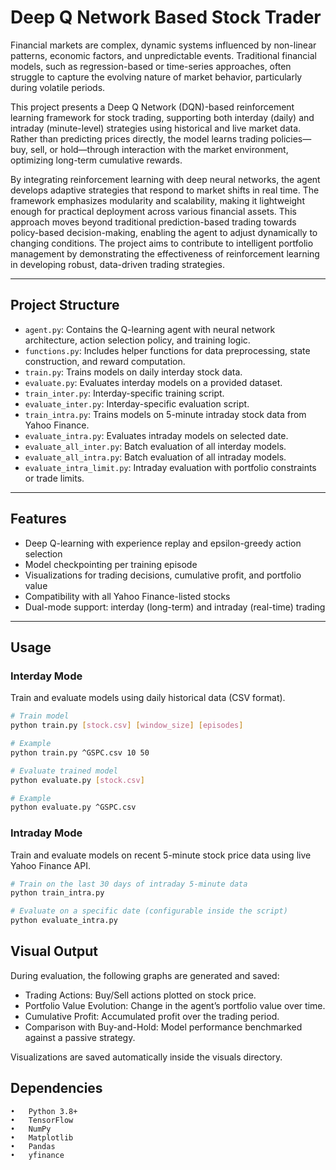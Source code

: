 # Deep Q Network Based Stock Trader

Financial markets are complex, dynamic systems influenced by non-linear patterns, economic factors, and unpredictable events. Traditional financial models, such as regression-based or time-series approaches, often struggle to capture the evolving nature of market behavior, particularly during volatile periods. 

This project presents a Deep Q Network (DQN)-based reinforcement learning framework for stock trading, supporting both interday (daily) and intraday (minute-level) strategies using historical and live market data. Rather than predicting prices directly, the model learns trading policies—buy, sell, or hold—through interaction with the market environment, optimizing long-term cumulative rewards.

By integrating reinforcement learning with deep neural networks, the agent develops adaptive strategies that respond to market shifts in real time. The framework emphasizes modularity and scalability, making it lightweight enough for practical deployment across various financial assets. This approach moves beyond traditional prediction-based trading towards policy-based decision-making, enabling the agent to adjust dynamically to changing conditions. The project aims to contribute to intelligent portfolio management by demonstrating the effectiveness of reinforcement learning in developing robust, data-driven trading strategies.


---

## Project Structure
- `agent.py`: Contains the Q-learning agent with neural network architecture, action selection policy, and training logic.
- `functions.py`: Includes helper functions for data preprocessing, state construction, and reward computation.
- `train.py`: Trains models on daily interday stock data.
- `evaluate.py`: Evaluates interday models on a provided dataset.
- `train_inter.py`: Interday-specific training script.
- `evaluate_inter.py`: Interday-specific evaluation script.
- `train_intra.py`: Trains models on 5-minute intraday stock data from Yahoo Finance.
- `evaluate_intra.py`: Evaluates intraday models on selected date.
- `evaluate_all_inter.py`: Batch evaluation of all interday models.
- `evaluate_all_intra.py`: Batch evaluation of all intraday models.
- `evaluate_intra_limit.py`: Intraday evaluation with portfolio constraints or trade limits.

---

## Features
- Deep Q-learning with experience replay and epsilon-greedy action selection
- Model checkpointing per training episode
- Visualizations for trading decisions, cumulative profit, and portfolio value
- Compatibility with all Yahoo Finance-listed stocks
- Dual-mode support: interday (long-term) and intraday (real-time) trading

---

## Usage

### Interday Mode

Train and evaluate models using daily historical data (CSV format).

```bash
# Train model
python train.py [stock.csv] [window_size] [episodes]

# Example
python train.py ^GSPC.csv 10 50

# Evaluate trained model
python evaluate.py [stock.csv]

# Example
python evaluate.py ^GSPC.csv


```

### Intraday Mode

Train and evaluate models on recent 5-minute stock price data using live Yahoo Finance API.

```bash
# Train on the last 30 days of intraday 5-minute data
python train_intra.py

# Evaluate on a specific date (configurable inside the script)
python evaluate_intra.py

```

## Visual Output

During evaluation, the following graphs are generated and saved:
- Trading Actions: Buy/Sell actions plotted on stock price.
- Portfolio Value Evolution: Change in the agent’s portfolio value over time.
- Cumulative Profit: Accumulated profit over the trading period.
- Comparison with Buy-and-Hold: Model performance benchmarked against a passive strategy.

Visualizations are saved automatically inside the visuals directory.


## Dependencies
	•	Python 3.8+
	•	TensorFlow
	•	NumPy
	•	Matplotlib
	•	Pandas
	•	yfinance


